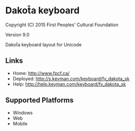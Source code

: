 Dakot̄a keyboard
======================

Copyright (C) 2015 First Peoples' Cultural Foundation

Version 9.0

Dakot̄a keyboard layout for Unicode

Links
-----

 * Home:     <http://www.fpcf.ca/>
 * Deployed: <http://s.keyman.com/keyboard/fv_dakota_sk>
 * Help:     <http://help.keyman.com/keyboard/fv_dakota_sk>
 
Supported Platforms
-------------------

 * Windows
 * Web
 * Mobile
